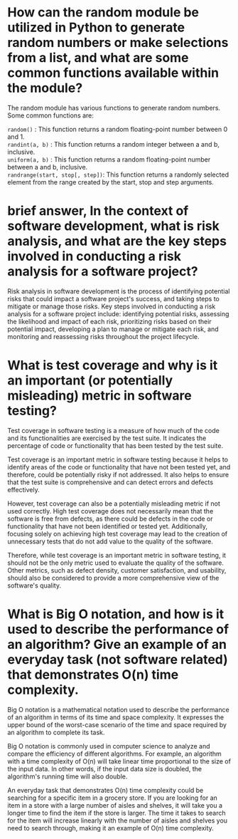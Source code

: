 # How can the random module be utilized in Python to generate random numbers or make selections from a list, and what are some common functions available within the module?
The random module has various functions to generate random numbers. Some common functions are:

`random()` : This function returns a random floating-point number between 0 and 1. <br>
`randint(a, b)` : This function returns a random integer between a and b, inclusive. <br>
`uniform(a, b)` : This function returns a random floating-point number between a and b, inclusive.<br>
`randrange(start, stop[, step])`: This function returns a randomly selected element from the range created by the start, stop and step arguments.
# brief answer, In the context of software development, what is risk analysis, and what are the key steps involved in conducting a risk analysis for a software project?
Risk analysis in software development is the process of identifying potential risks that could impact a software project's success, and taking steps to mitigate or manage those risks. Key steps involved in conducting a risk analysis for a software project include: identifying potential risks, assessing the likelihood and impact of each risk, prioritizing risks based on their potential impact, developing a plan to manage or mitigate each risk, and monitoring and reassessing risks throughout the project lifecycle.
# What is test coverage and why is it an important (or potentially misleading) metric in software testing?

Test coverage in software testing is a measure of how much of the code and its functionalities are exercised by the test suite. It indicates the percentage of code or functionality that has been tested by the test suite.

Test coverage is an important metric in software testing because it helps to identify areas of the code or functionality that have not been tested yet, and therefore, could be potentially risky if not addressed. It also helps to ensure that the test suite is comprehensive and can detect errors and defects effectively.

However, test coverage can also be a potentially misleading metric if not used correctly. High test coverage does not necessarily mean that the software is free from defects, as there could be defects in the code or functionality that have not been identified or tested yet. Additionally, focusing solely on achieving high test coverage may lead to the creation of unnecessary tests that do not add value to the quality of the software.

Therefore, while test coverage is an important metric in software testing, it should not be the only metric used to evaluate the quality of the software. Other metrics, such as defect density, customer satisfaction, and usability, should also be considered to provide a more comprehensive view of the software's quality.
# What is Big O notation, and how is it used to describe the performance of an algorithm? Give an example of an everyday task (not software related) that demonstrates O(n) time complexity.
Big O notation is a mathematical notation used to describe the performance of an algorithm in terms of its time and space complexity. It expresses the upper bound of the worst-case scenario of the time and space required by an algorithm to complete its task.

Big O notation is commonly used in computer science to analyze and compare the efficiency of different algorithms. For example, an algorithm with a time complexity of O(n) will take linear time proportional to the size of the input data. In other words, if the input data size is doubled, the algorithm's running time will also double.

An everyday task that demonstrates O(n) time complexity could be searching for a specific item in a grocery store. If you are looking for an item in a store with a large number of aisles and shelves, it will take you a longer time to find the item if the store is larger. The time it takes to search for the item will increase linearly with the number of aisles and shelves you need to search through, making it an example of O(n) time complexity.





